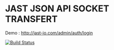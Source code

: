 JAST JSON API SOCKET TRANSFERT
===========



Demo : 
http://jast-io.com/admin/auth/login


[![Build Status](https://travis-ci.org/Iragne/JAST.png?branch=master)](https://travis-ci.org/Iragne/JAST)
